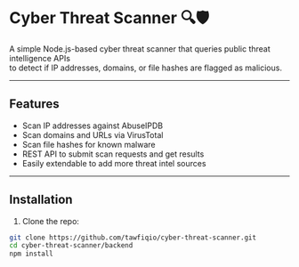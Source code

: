 # Cyber Threat Scanner 🔍🛡️

A simple Node.js-based cyber threat scanner that queries public threat intelligence APIs  
to detect if IP addresses, domains, or file hashes are flagged as malicious.

---

## Features

- Scan IP addresses against AbuseIPDB  
- Scan domains and URLs via VirusTotal  
- Scan file hashes for known malware  
- REST API to submit scan requests and get results  
- Easily extendable to add more threat intel sources  

---

## Installation

1. Clone the repo:

```bash
git clone https://github.com/tawfiqio/cyber-threat-scanner.git
cd cyber-threat-scanner/backend
npm install
